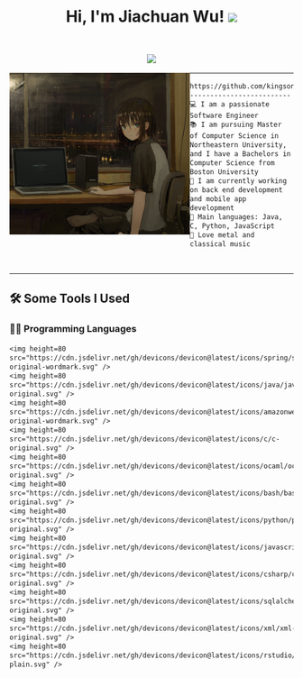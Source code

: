 
<h1 align="center">
Hi, I'm Jiachuan Wu!
  <img src="https://media.giphy.com/media/hvRJCLFzcasrR4ia7z/giphy.gif" width="30"></h1>
 <!--<img src="https://komarev.com/ghpvc/?username=I-am-vishalmaurya&label=Profile%20Views&color=0e75b6&style=flat" align='right' alt="vishalmaurya" />-->
  </a> 
<br/>

<!-- Typing SVG by DenverCoder1 - https://github.com/DenverCoder1/readme-typing-svg -->
<p align="center">
  <a href="https://github.com/DenverCoder1/readme-typing-svg"><img src="https://readme-typing-svg.herokuapp.com?lines=Computer+Science+Student;Back+End+Developer;Always%20learning%20new%20things&center=true&width=380&height=45"></a>
</p>

<img align="left" src="https://github.com/I-am-vishalmaurya/I-am-vishalmaurya/blob/main/cropped_image.png" alt="Unfortunately I didn't find the author of the pic, feel to open a pull request if found" width="320" />
<hr>

```
https://github.com/kingsoneight
-------------------------
💻 I am a passionate Software Engineer
📚 I am pursuing Master of Computer Science in Northeastern University, and I have a Bachelors in Computer Science from Boston University
📝 I am currently working on back end development and mobile app development
🌟 Main languages: Java, C, Python, JavaScript
🎵 Love metal and classical music
```
<br/>
<hr>





## 🛠️ Some Tools I Used

### 👨‍💻 Programming Languages

<p>
    
    <img height=80 src="https://cdn.jsdelivr.net/gh/devicons/devicon@latest/icons/spring/spring-original-wordmark.svg" />
    <img height=80 src="https://cdn.jsdelivr.net/gh/devicons/devicon@latest/icons/java/java-original.svg" />
    <img height=80 src="https://cdn.jsdelivr.net/gh/devicons/devicon@latest/icons/amazonwebservices/amazonwebservices-original-wordmark.svg" />
    <img height=80 src="https://cdn.jsdelivr.net/gh/devicons/devicon@latest/icons/c/c-original.svg" />
    <img height=80 src="https://cdn.jsdelivr.net/gh/devicons/devicon@latest/icons/ocaml/ocaml-original.svg" />
    <img height=80 src="https://cdn.jsdelivr.net/gh/devicons/devicon@latest/icons/bash/bash-original.svg" />
    <img height=80 src="https://cdn.jsdelivr.net/gh/devicons/devicon@latest/icons/python/python-original.svg" />
    <img height=80 src="https://cdn.jsdelivr.net/gh/devicons/devicon@latest/icons/javascript/javascript-original.svg" />
    <img height=80 src="https://cdn.jsdelivr.net/gh/devicons/devicon@latest/icons/csharp/csharp-original.svg" />
    <img height=80 src="https://cdn.jsdelivr.net/gh/devicons/devicon@latest/icons/sqlalchemy/sqlalchemy-original.svg" />
    <img height=80 src="https://cdn.jsdelivr.net/gh/devicons/devicon@latest/icons/xml/xml-original.svg" />
    <img height=80 src="https://cdn.jsdelivr.net/gh/devicons/devicon@latest/icons/rstudio/rstudio-plain.svg" />




